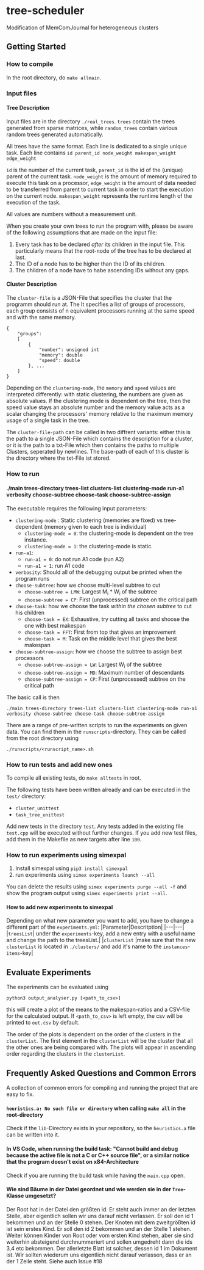 # tree-scheduler

Modification of MemComJournal for heterogeneous clusters

## Getting Started
### How to compile
In the root directory, do `make allmain`.
### Input files
#### Tree Description
Input files are in the directory `./real_trees`. `trees` contain the trees generated from sparse matrices, while `random_trees` contain various random trees generated automatically.

All trees have the same format. Each line is dedicated to a single unique task.
Each line contains `id parent_id node_weight makespan_weight edge_weight`

`id` is the number of the current task, `parent_id` is the id of the (unique) parent of the current task. 
`node_weight` is the amount of memory required to execute this task on a processor,
`edge_weight` is the amount of data needed to be transferred from parent to current task in order to start the execution on the current node.
`makespan_weight` represents the runtime length of the execution of the task.

All values are numbers without a measurement unit.

When you create your own trees to run the program with, please be aware of the following assumptions that are made on the input file:
1. Every task has to be declared _after_ its children in the input file. This particularly means that the root-node of the tree has to be declared at last.
2. The ID of a node has to be higher than the ID of its children.
3. The children of a node have to habe ascending IDs without any gaps.

#### Cluster Description
The `cluster-file` is a JSON-File that specifies the cluster that the programm should run at. The It specifies a list of groups of processors, each group consists of n equivalent processors running at the same speed and with the same memory.

```code
{
    "groups":
    [
        {
            "number": unsigned int
            "memory": double
            "speed": double
        }, ...
    ]
}
```
Depending on the `clustering-mode`, the `memory` and `speed` values are interpreted differently: with static clustering, the numbers are given as absolute values. If the clustering mode is dependent on the tree, then the speed value stays an absolute number and the memory value acts as a scalar changing the processors' memory relative to the maximum memory usage of a single task in the tree.

The `cluster-file-path` can be called in two diffrent variants: either this is the path to a single JSON-File which contains the description for a cluster, or it is the path to a txt-File which then contains the paths to multiple Clusters, seperated by newlines. The base-path of each of this cluster is the directory where the txt-File ist stored.

### How to run

#### ./main trees-directory trees-list clusters-list clustering-mode run-a1 verbosity choose-subtree choose-task choose-subtree-assign

The executable requires the following input parameters:

- `clustering-mode` : Static clustering (memories are fixed) vs tree-dependent (memory given to each tree is individual)
  - `clustering-mode = 0`: the clustering-mode is dependent on the tree instance.
  - `clustering-mode = 1`: the clustering-mode is static.
- `run-a1`: 
  - `run-a1 = 0`: do not run A1 code (run A2)
  - `run-a1 = 1`: run A1 code
- `verbosity`: Should all of the debugging output be printed when the program runs
- `choose-subtree`: how we choose multi-level subtree to cut
  - `choose-subtree = LMW`: Largest M<sub>i</sub> * W<sub>i</sub> of the subtree
  - `choose-subtree = CP`: First (unprocessed) subtree on the critical path
- `choose-task`: how we choose the task *within the chosen subtree* to cut his children
  - `choose-task = EX`: Exhaustive, try cutting all tasks and shoose the one with best makespan
  - `choose-task = FFT`: First from top that gives an improvement
  - `choose-task = M`: Task on the middle level that gives the best makespan
- `choose-subtree-assign`: how we choose the subtree to assign best processors
  - `choose-subtree-assign = LW`: Largest W<sub>i</sub> of the subtree
  - `choose-subtree-assign = MD`: Maximum number of descendants
  - `choose-subtree-assign = CP`: First (unprocessed) subtree on the critical path


The basic call is then 
```Shell
./main trees-directory trees-list clusters-list clustering-mode run-a1 verbosity choose-subtree choose-task choose-subtree-assign
```

There are a range of pre-written scripts to run the experiments on given data. You can find them in the `runscripts`-directory. They can be called from the root directory using
```shell
./runscripts/<runscript_name>.sh
```

### How to run tests and add new ones
To compile all existing tests, do ```make alltests``` in root.

The following tests have been written already and can be executed in the `test/` directory:
- `cluster_unittest`
- `task_tree_unittest`

Add new tests in the directory `test`. Any tests added in the existing file `test.cpp` will be executed without further changes. If you add new test files, add them in the Makefile as new targets after line `100`.

### How to run experiments using simexpal
1. Install simexpal using `pip3 install simexpal`
2. run experiments using `simex experiments launch --all`

You can delete the results using `simex experiments purge --all -f` and show the program output using `simex experiments print --all`.

#### How to add new experiments to simexpal

Depending on what new parameter you want to add, you have to change a different part of the `experiments.yml`:
|Parameter|Descritption|
|---|---|
|`treesList`| under the `experiments`-key, add a new entry with a useful name and change the path to the treesList.|
|`clusterList` |make sure that the new `clusterList` is located in `./clusters/` and add it's name to the `instances`-`items`-key|

## Evaluate Experiments

The experiments can be evaluated using 
```shell
python3 output_analyser.py [<path_to_csv>]
```
this will create a plot of the means to the makespan-ratios and a CSV-file for the calculated output.  If `<path_to_csv>` is left empty, the csv will be printed to `out.csv` by default.

The order of the plots is dependent on the order of the clusters in the `clusterList`. The first element in the `clusterList` will be the cluster that all the other ones are being compared with. The plots will appear in ascending order regarding the clusters in the `clusterList`.

## Frequently Asked Questions and Common Errors

A collection of common errors for compiling and running the project that are easy to fix.

#### `heuristics.a: No such file or directory` when calling `make all` in the root-directory

Check if the `lib`-Directory exists in your repository, so the `heuristics.a` file can be written into it.

#### In VS Code, when running the build task: "Cannot build and debug because the active file is not a C or C++ source file", or a similar notice that the program doesn't exist on x84-Architecture

Check if you are running the build task while having the `main.cpp` open.

#### Wie sind Bäume in der Datei geordnet und wie werden sie in der `Tree`-Klasse umgesetzt?
Der Root hat in der Datei den größten id. Er steht auch immer an der letzten Stelle, aber eigentlich sollen wir uns darauf nicht verlassen. Er soll den id 1 bekommen und an der Stelle 0 stehen.
Der Knoten mit dem zweitgrößten id ist sein erstes Kind. Er soll den id 2 bekommen und an der Stelle 1 stehen.
Weiter können Kinder von Root oder vom ersten Kind stehen, aber sie sind weiterhin absteigend durchnummeriert und sollen umgedreht dann die ids 3,4 etc bekommen.
Der allerletzte Blatt ist solcher, dessen id 1 im Dokument ist. Wir sollten wiederum uns eigentlich nicht darauf verlassen, dass er an der 1 Zeile steht.
Siehe auch Issue #18

